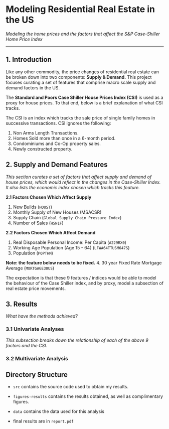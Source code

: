 # **Modeling Residential Real Estate in the US**
_Modeling the home prices and the factors that affect the S&P Case-Shiller Home Price Index_ 
*****
## **1. Introduction**
Like any other commodity, the price changes of residential real estate can be broken down into two components: **Supply & Demand.** This project focuses curating a set of features that comprise macro scale supply and demand factors in the US.  

The **Standard and Poors Case Shiller House Prices Index (CSI)** is used as a proxy for house prices. To that end, below is a brief explanation of what CSI tracks.

The CSI is an index which tracks the sale price of single family homes in successive transactions. 
CSI ignores the following:

1. Non Arms Length Transactions.
2. Homes Sold more than once in a 6-month period. 
3. Condominiums and Co-Op property sales. 
4. Newly constructed property.

  
## **2. Supply and Demand Features**
_This section curates a set of factors that affect supply and demand of house prices, which would reflect in the changes in the Case-Shiller Index. It also lists the economic index chosen which tracks this feature._

**2.1   Factors Chosen Which Affect Supply**

1.  New Builds (`HOUST`)
2.  Monthly Supply of New Houses (MSACSR)
3.  Supply Chain (`Global Supply Chain Pressure Index`)
4.  Number of Sales (`HSN1F`)


**2.2   Factors Chosen Which Affect Demand**

1.  Real Disposable Personal Income: Per Capita (`A229RX0`)
2. Working Age Population (Age 15 - 64) (`LFWA64TTUSM647S`)
3. Population (`POPTHM`)
   
**Note: the feature below needs to be fixed.**
4. 30 year Fixed Rate Mortgage Average (`MORTGAGE30US`)

The expectation is that these 9 features / indices would be able to model the behaviour of the Case Shiller index, and by proxy, model a subsection of real estate price movements. 

## **3. Results**
_What have the methods achieved?_

### **3.1 Univariate Analyses**
_This subsection breaks down the relationship of each of the above 9 factors and the CSI._

### **3.2 Multivariate Analysis**

## **Directory Structure**

* `src` contains the source code used to obtain my results.

* `figures-results` contains the results obtained, as well as complimentary figures.

* `data` contains the data used for this analysis

* final results are in `report.pdf`
